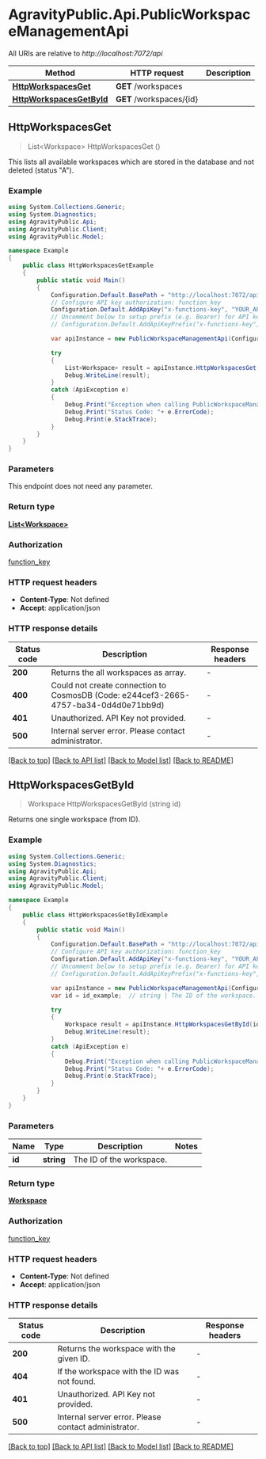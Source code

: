 # AgravityPublic.Api.PublicWorkspaceManagementApi

All URIs are relative to *http://localhost:7072/api*

Method | HTTP request | Description
------------- | ------------- | -------------
[**HttpWorkspacesGet**](PublicWorkspaceManagementApi.md#httpworkspacesget) | **GET** /workspaces | 
[**HttpWorkspacesGetById**](PublicWorkspaceManagementApi.md#httpworkspacesgetbyid) | **GET** /workspaces/{id} | 



## HttpWorkspacesGet

> List&lt;Workspace&gt; HttpWorkspacesGet ()



This lists all available workspaces which are stored in the database and not deleted (status \"A\").

### Example

```csharp
using System.Collections.Generic;
using System.Diagnostics;
using AgravityPublic.Api;
using AgravityPublic.Client;
using AgravityPublic.Model;

namespace Example
{
    public class HttpWorkspacesGetExample
    {
        public static void Main()
        {
            Configuration.Default.BasePath = "http://localhost:7072/api";
            // Configure API key authorization: function_key
            Configuration.Default.AddApiKey("x-functions-key", "YOUR_API_KEY");
            // Uncomment below to setup prefix (e.g. Bearer) for API key, if needed
            // Configuration.Default.AddApiKeyPrefix("x-functions-key", "Bearer");

            var apiInstance = new PublicWorkspaceManagementApi(Configuration.Default);

            try
            {
                List<Workspace> result = apiInstance.HttpWorkspacesGet();
                Debug.WriteLine(result);
            }
            catch (ApiException e)
            {
                Debug.Print("Exception when calling PublicWorkspaceManagementApi.HttpWorkspacesGet: " + e.Message );
                Debug.Print("Status Code: "+ e.ErrorCode);
                Debug.Print(e.StackTrace);
            }
        }
    }
}
```

### Parameters

This endpoint does not need any parameter.

### Return type

[**List&lt;Workspace&gt;**](Workspace.md)

### Authorization

[function_key](../README.md#function_key)

### HTTP request headers

- **Content-Type**: Not defined
- **Accept**: application/json


### HTTP response details
| Status code | Description | Response headers |
|-------------|-------------|------------------|
| **200** | Returns the all workspaces as array. |  -  |
| **400** | Could not create connection to CosmosDB (Code: e244cef3-2665-4757-ba34-0d4d0e71bb9d) |  -  |
| **401** | Unauthorized. API Key not provided. |  -  |
| **500** | Internal server error. Please contact administrator. |  -  |

[[Back to top]](#)
[[Back to API list]](../README.md#documentation-for-api-endpoints)
[[Back to Model list]](../README.md#documentation-for-models)
[[Back to README]](../README.md)


## HttpWorkspacesGetById

> Workspace HttpWorkspacesGetById (string id)



Returns one single workspace (from ID).

### Example

```csharp
using System.Collections.Generic;
using System.Diagnostics;
using AgravityPublic.Api;
using AgravityPublic.Client;
using AgravityPublic.Model;

namespace Example
{
    public class HttpWorkspacesGetByIdExample
    {
        public static void Main()
        {
            Configuration.Default.BasePath = "http://localhost:7072/api";
            // Configure API key authorization: function_key
            Configuration.Default.AddApiKey("x-functions-key", "YOUR_API_KEY");
            // Uncomment below to setup prefix (e.g. Bearer) for API key, if needed
            // Configuration.Default.AddApiKeyPrefix("x-functions-key", "Bearer");

            var apiInstance = new PublicWorkspaceManagementApi(Configuration.Default);
            var id = id_example;  // string | The ID of the workspace.

            try
            {
                Workspace result = apiInstance.HttpWorkspacesGetById(id);
                Debug.WriteLine(result);
            }
            catch (ApiException e)
            {
                Debug.Print("Exception when calling PublicWorkspaceManagementApi.HttpWorkspacesGetById: " + e.Message );
                Debug.Print("Status Code: "+ e.ErrorCode);
                Debug.Print(e.StackTrace);
            }
        }
    }
}
```

### Parameters


Name | Type | Description  | Notes
------------- | ------------- | ------------- | -------------
 **id** | **string**| The ID of the workspace. | 

### Return type

[**Workspace**](Workspace.md)

### Authorization

[function_key](../README.md#function_key)

### HTTP request headers

- **Content-Type**: Not defined
- **Accept**: application/json


### HTTP response details
| Status code | Description | Response headers |
|-------------|-------------|------------------|
| **200** | Returns the workspace with the given ID. |  -  |
| **404** | If the workspace with the ID was not found. |  -  |
| **401** | Unauthorized. API Key not provided. |  -  |
| **500** | Internal server error. Please contact administrator. |  -  |

[[Back to top]](#)
[[Back to API list]](../README.md#documentation-for-api-endpoints)
[[Back to Model list]](../README.md#documentation-for-models)
[[Back to README]](../README.md)

